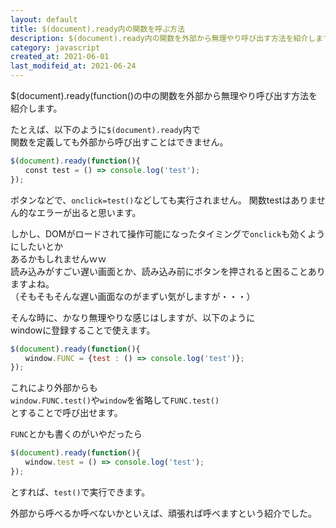 ```yaml
---
layout: default
title: $(document).ready内の関数を呼ぶ方法
description: $(document).ready内の関数を外部から無理やり呼び出す方法を紹介します。
category: javascript
created_at: 2021-06-01
last_modifeid_at: 2021-06-24
---
```


$(document).ready(function()の中の関数を外部から無理やり呼び出す方法を紹介します。

たとえば、以下のように`$(document).ready`内で  
関数を定義しても外部から呼び出すことはできません。  

```JavaScript
$(document).ready(function(){
　　const test = () => console.log('test');
});
```

ボタンなどで、`onclick=test()`などしても実行されません。
関数testはありません的なエラーが出ると思います。

しかし、DOMがロードされて操作可能になったタイミングで`onclick`も効くようにしたいとか  
あるかもしれませんｗｗ  
読み込みがすごい遅い画面とか、読み込み前にボタンを押されると困ることありますよね。  
（そもそもそんな遅い画面なのがまずい気がしますが・・・）

そんな時に、かなり無理やりな感じはしますが、以下のように  
windowに登録することで使えます。

```JavaScript
$(document).ready(function(){
　　window.FUNC = {test : () => console.log('test')};
});
```

これにより外部からも  
`window.FUNC.test()`や`window`を省略して`FUNC.test()`  
とすることで呼び出せます。

`FUNC`とかも書くのがいやだったら
```JavaScript
$(document).ready(function(){
　　window.test = () => console.log('test');
});
```
とすれば、`test()`で実行できます。

外部から呼べるか呼べないかといえば、頑張れば呼べますという紹介でした。